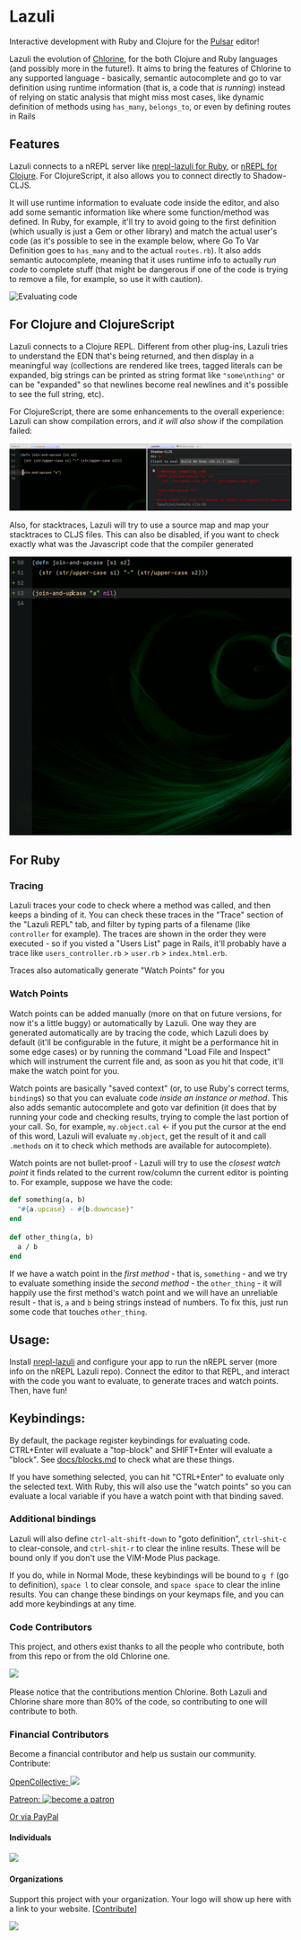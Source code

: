# Lazuli

Interactive development with Ruby and Clojure for the [Pulsar](https://pulsar-edit.dev/) editor!

Lazuli the evolution of
[Chlorine](https://gitlab.com/clj-editors/atom-chlorine), for the both Clojure
and Ruby languages (and possibly more in the future!). It aims to bring the
features of Chlorine to any supported language - basically, semantic
autocomplete and go to var definition using runtime information (that is, a code
that _is running_) instead of relying on static analysis that might miss most
cases, like dynamic definition of methods using `has_many`, `belongs_to`, or
even by defining routes in Rails

## Features

Lazuli connects to a nREPL server like [nrepl-lazuli for
Ruby](https://gitlab.com/clj-editors/nrepl-lazuli), or [nREPL for
Clojure](https://github.com/nrepl/nrepl). For ClojureScript, it also allows you
to connect directly to Shadow-CLJS.

It will use runtime information to evaluate code inside the editor, and also add
some  semantic information like where some function/method was defined. In Ruby,
for example, it'll try to avoid going to the first definition (which usually is
just a Gem or other library) and match the actual user's code (as it's possible
to see in the example below, where Go To Var Definition goes to `has_many` and
to the actual `routes.rb`). It also adds semantic autocomplete, meaning that it
uses runtime info to actually _run code_ to complete stuff (that might be
dangerous if one of the code is trying to remove a file, for example, so use it
with caution).

![Evaluating code](docs/eval-code.gif)

## For Clojure and ClojureScript

Lazuli connects to a Clojure REPL. Different from other plug-ins, Lazuli tries
to understand the EDN that's being returned, and then display in a meaningful
way (collections are rendered like trees, tagged literals can be expanded, big
strings can be printed as string format like `"some\nthing"` or can be
"expanded" so that newlines become real newlines and it's possible to see the
full string, etc).

For ClojureScript, there are some enhancements to the overall experience: Lazuli
can show compilation errors, and _it will also show_ if the compilation failed:

![ClojureScript compilation errors](docs/cljs-errors.jpg)

Also, for stacktraces, Lazuli will try to use a source map and map your
stacktraces to CLJS files. This can also be disabled, if you want to check
exactly what was the Javascript code that the compiler generated

![ClojureScript stack traces](docs/source-map.gif)

## For Ruby

### Tracing

Lazuli traces your code to check where a method was called, and then keeps a
binding of it. You can check these traces in the "Trace" section of the "Lazuli
REPL" tab, and filter by typing parts of a filename (like `controller` for
example). The traces are shown in the order they were executed - so if you
visted a "Users List" page in Rails, it'll probably have a trace like
`users_controller.rb` > `user.rb` > `index.html.erb`.

Traces also automatically generate "Watch Points" for you

### Watch Points

Watch points can be added manually (more on that on future versions, for now
it's a little buggy) or automatically by Lazuli. One way they are generated
automatically are by tracing the code, which Lazuli does by default (it'll be
configurable in the future, it might be a performance hit in some edge cases) or
by running the command "Load File and Inspect" which will instrument the current
file and, as soon as you hit that code, it'll make the watch point for you.

Watch points are basically "saved context" (or, to use Ruby's correct terms,
`binding`s) so that you can evaluate code _inside an instance or method_. This
also adds semantic autocomplete and goto var definition (it does that by running
your code and checking results, trying to comple the last portion of your call.
So, for example, `my.object.cal` <- if you put the cursor at the end of this
word, Lazuli will evaluate `my.object`, get the result of it and call `.methods`
on it to check which methods are available for autocomplete).

Watch points are not bullet-proof - Lazuli will try to use the _closest watch
point_ it finds related to the current row/column the current editor is pointing
to. For example, suppose we have the code:

```ruby
def something(a, b)
  "#{a.upcase} - #{b.downcase}"
end

def other_thing(a, b)
  a / b
end
```

If we have a watch point in the _first method_ - that is, `something` - and we
try to evaluate something inside the _second method_ - the `other_thing` - it
will happily use the first method's watch point and we will have an unreliable
result - that is, `a` and `b` being strings instead of numbers. To fix this,
just run some code that touches `other_thing`.

## Usage:

Install [nrepl-lazuli](https://gitlab.com/clj-editors/nrepl-lazuli) and
configure your app to run the nREPL server (more info on the nREPL Lazuli repo).
Connect the editor to that REPL, and interact with the code you want to
evaluate, to generate traces and watch points. Then, have fun!

## Keybindings:

By default, the package register keybindings for evaluating code. CTRL+Enter will evaluate a "top-block" and SHIFT+Enter will evaluate a "block". See [docs/blocks.md](docs/blocks.md) to check what are these things.

If you have something selected, you can hit "CTRL+Enter" to evaluate only the selected text. With Ruby, this will also use the "watch points" so you can evaluate a local variable if you have a watch point with that binding saved.

### Additional bindings

Lazuli will also define `ctrl-alt-shift-down` to "goto definition", `ctrl-shit-c` to clear-console, and `ctrl-shit-r` to clear the inline results. These will be bound only if you don't use the VIM-Mode Plus package.

If you do, while in Normal Mode, these keybindings will be bound to `g f` (go to definition), `space l` to clear console, and `space space` to clear the inline results. You can change these bindings on your keymaps file, and you can add more keybindings at any time.

### Code Contributors

This project, and others exist thanks to all the people who contribute, both from this repo or from the old Chlorine one.

<a href="https://github.com/mauricioszabo/atom-chlorine/graphs/contributors"><img src="https://opencollective.com/atom-chlorine/contributors.svg?width=890&button=false" /></a>

Please notice that the contributions mention Chlorine. Both Lazuli and Chlorine
share more than 80% of the code, so contributing to one will contribute to both.

### Financial Contributors

Become a financial contributor and help us sustain our community. Contribute:

<a href="https://opencollective.com/atom-chlorine">OpenCollective: <img src="https://opencollective.com/atom-chlorine/tiers/backers.svg?avatarHeight=60&width=800"></a>

<a href="https://www.patreon.com/bePatron?u=34618740">Patreon: <img alt="become a patron" src="https://c5.patreon.com/external/logo/become_a_patron_button.png" height="35px" class="patreon"></a>

[Or via PayPal](https://www.paypal.com/cgi-bin/webscr?cmd=_donations&business=GNVSYLBPP2HGY&currency_code=USD)


#### Individuals

<a href="https://opencollective.com/atom-chlorine"><img src="https://opencollective.com/atom-chlorine/individuals.svg?width=890"></a>


#### Organizations

Support this project with your organization. Your logo will show up here with a link to your website. [[Contribute](https://opencollective.com/atom-chlorine/contribute)]

<a href="https://opencollective.com/atom-chlorine/organization/0/website"><img src="https://opencollective.com/atom-chlorine/organization/0/avatar.svg"></a>

